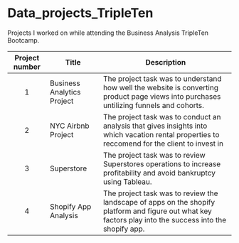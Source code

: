# Data_projects_TripleTen
Projects I worked on while attending the Business Analysis TripleTen Bootcamp.


| Project number | Title | Description |
| :-----------: | ----------- |----------- |
| 1 | Business Analytics Project| The project task was to understand how well the website is converting product page views into purchases untilizing funnels and cohorts. |
| 2 | NYC Airbnb Project | The project task was to conduct an analysis that gives insights into which vacation rental properties to reccomend for the client to invest in  |
| 3 | Superstore | The project task was to review Superstores operations to increase profitability and avoid bankruptcy using Tableau. |
| 4 | Shopify App Analysis | The project task was to review the landscape of apps on the shopify platform and figure out what key factors play into the success into the shopify app. |
